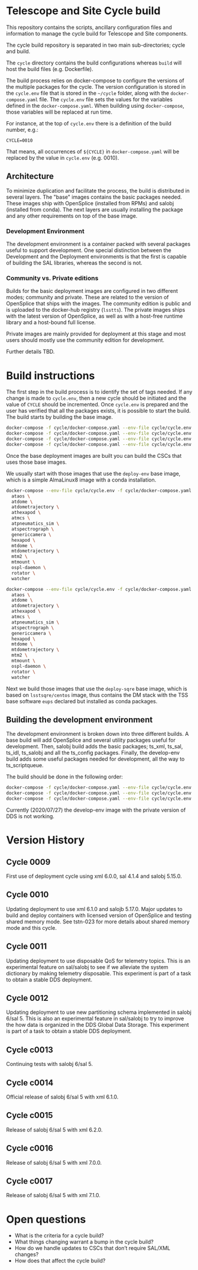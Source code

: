 # Telescope and Site Cycle build

This repository contains the scripts, ancillary configuration files and information to manage the cycle build for Telescope and Site components.

The cycle build repository is separated in two main sub-directories; cycle and build.

The `cycle` directory contains the build configurations whereas `build` will host the build files (e.g. Dockerfile).

The build process relies on docker-compose to configure the versions of the multiple packages for the cycle.
The version configuration is stored in the `cycle.env` file that is stored in the `~/cycle` folder, along with the `docker-compose.yaml` file.
The `cycle.env` file sets the values for the variables defined in the `docker-compose.yaml`.
When building using `docker-compose`, those variables will be replaced at run time.

For instance, at the top of `cycle.env` there is a definition of the build number, e.g.:

```
CYCLE=0010
```

That means, all occurrences of `${CYCLE}` in `docker-compose.yaml` will be replaced by the value in `cycle.env` (e.g. 0010).

## Architecture

To minimize duplication and facilitate the process, the build is distributed in several layers.
The "base" images contains the basic packages needed.
These images ship with OpenSplice (installed from RPMs) and salobj (installed from conda).
The next layers are usually installing the package and any other requirements on top of the base image.

### Development Environment

The development environment is a container packed with several packages useful to support development.
One special distinction between the Development and the Deployment environments is that the first is capable of building the SAL libraries, whereas the second is not.

### Community vs. Private editions

Builds for the basic deployment images are configured in two different modes; community and private.
These are related to the version of OpenSplice that ships with the images.
The community edition is public and is uploaded to the docker-hub registry (`lsstts`).
The private images ships with the latest version of OpenSplice, as well as with a host-free runtime library and a host-bound full license.

Private images are mainly provided for deployment at this stage and most users should mostly use the community edition for development.

Further details TBD.

# Build instructions

The first step in the build process is to identify the set of tags needed.
If any change is made to `cycle.env`, then a new cycle should be initiated and the value of `CYCLE` should be incremented.
Once `cycle.env` is prepared and the user has verified that all the packages exists, it is possible to start the build.
The build starts by building the base image.

```bash
docker-compose -f cycle/docker-compose.yaml --env-file cycle/cycle.env build deploy-conda-private
docker-compose -f cycle/docker-compose.yaml --env-file cycle/cycle.env push deploy-conda-private
docker-compose -f cycle/docker-compose.yaml --env-file cycle/cycle.env build deploy-lsstsqre-private
docker-compose -f cycle/docker-compose.yaml --env-file cycle/cycle.env push deploy-lsstsqre-private
```

Once the base deployment images are built you can build the CSCs that uses those base images.

We usually start with those images that use the ``deploy-env`` base image, which is a simple AlmaLinux8 image with a conda installation.

```bash
docker-compose --env-file cycle/cycle.env -f cycle/docker-compose.yaml build \
  ataos \
  atdome \
  atdometrajectory \
  athexapod \
  atmcs \
  atpneumatics_sim \
  atspectrograph \
  genericcamera \
  hexapod \
  mtdome \
  mtdometrajectory \
  mtm2 \
  mtmount \
  ospl-daemon \
  rotator \
  watcher

docker-compose --env-file cycle/cycle.env -f cycle/docker-compose.yaml push \
  ataos \
  atdome \
  atdometrajectory \
  athexapod \
  atmcs \
  atpneumatics_sim \
  atspectrograph \
  genericcamera \
  hexapod \
  mtdome \
  mtdometrajectory \
  mtm2 \
  mtmount \
  ospl-daemon \
  rotator \
  watcher

```

Next we build those images that use the ``deploy-sqre`` base image, which is based on ``lsstsqre/centos`` image, thus contains the DM stack with the TSS base software ``eups`` declared but installed as conda packages.

## Building the development environment

The development environment is broken down into three different builds.
A base build will add OpenSplice and several utility packages useful for development.
Then, salobj build adds the basic packages; ts_xml, ts_sal, ts_idl, ts_salobj and all the ts_config packages.
Finally, the develop-env build adds some useful packages needed for development, all the way to ts_scriptqueue.

The build should be done in the following order:

```bash
docker-compose -f cycle/docker-compose.yaml --env-file cycle/cycle.env build base-sqre-community
docker-compose -f cycle/docker-compose.yaml --env-file cycle/cycle.env build salobj-community
docker-compose -f cycle/docker-compose.yaml --env-file cycle/cycle.env build develop-env-community
```

Currently (2020/07/27) the develop-env image with the private version of DDS is not working.

# Version History

## Cycle 0009

First use of deployment cycle using xml 6.0.0, sal 4.1.4 and salobj 5.15.0.

## Cycle 0010

Updating deployment to use xml 6.1.0 and salojb 5.17.0.
Major updates to build and deploy containers with licensed version of OpenSplice and testing shared memory mode.
See tstn-023 for more details about shared memory mode and this cycle.

## Cycle 0011

Updating deployment to use disposable QoS for telemetry topics.
This is an experimental feature on sal/salobj to see if we alleviate the system dictionary by making telemetry disposable.
This experiment is part of a task to obtain a stable DDS deployment.

## Cycle 0012

Updating deployment to use new partitioning schema implemented in salobj 6/sal 5.
This is also an experimental feature in sal/salobj to try to improve the how data is organized in the DDS Global Data Storage.
This experiment is part of a task to obtain a stable DDS deployment.

## Cycle c0013

Continuing tests with salobj 6/sal 5.

## Cycle c0014

Official release of salobj 6/sal 5 with xml 6.1.0.

## Cycle c0015

Release of salobj 6/sal 5 with xml 6.2.0.

## Cycle c0016

Release of salobj 6/sal 5 with xml 7.0.0.

## Cycle c0017

Release of salobj 6/sal 5 with xml 7.1.0.

# Open questions

 * What is the criteria for a cycle build?
 * What things changing warrant a bump in the cycle build?
 * How do we handle updates to CSCs that don’t require SAL/XML changes?
 * How does that affect the cycle build?
